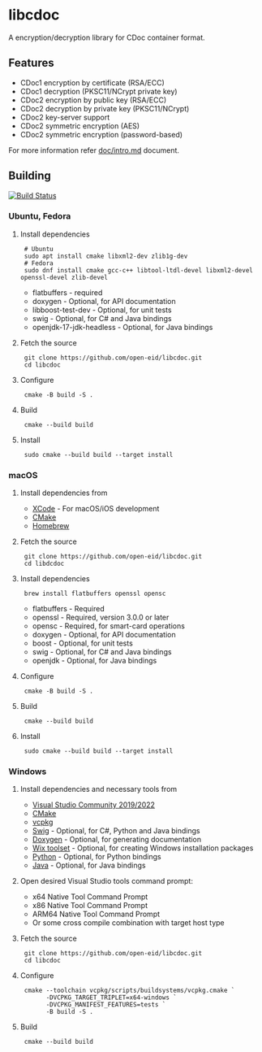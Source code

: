 # libcdoc

A encryption/decryption library for CDoc container format.

## Features

- CDoc1 encryption by certificate (RSA/ECC)
- CDoc1 decryption (PKSC11/NCrypt private key)
- CDoc2 encryption by public key (RSA/ECC)
- CDoc2 decryption by private key (PKSC11/NCrypt)
- CDoc2 key-server support
- CDoc2 symmetric encryption (AES)
- CDoc2 symmetric encryption (password-based)

For more information refer [doc/intro.md](doc/intro.md) document.

## Building
[![Build Status](https://github.com/open-eid/libcdoc/workflows/CI/badge.svg?branch=master)](https://github.com/open-eid/libcdoc/actions)

### Ubuntu, Fedora

1. Install dependencies

        # Ubuntu
        sudo apt install cmake libxml2-dev zlib1g-dev
        # Fedora
        sudo dnf install cmake gcc-c++ libtool-ltdl-devel libxml2-devel openssl-devel zlib-devel

	* flatbuffers - required
	* doxygen - Optional, for API documentation
	* libboost-test-dev - Optional, for unit tests
	* swig - Optional, for C# and Java bindings
	* openjdk-17-jdk-headless - Optional, for Java bindings

2. Fetch the source

        git clone https://github.com/open-eid/libcdoc.git
        cd libcdoc

3. Configure

        cmake -B build -S .

4. Build

        cmake --build build

5. Install

        sudo cmake --build build --target install

### macOS

1. Install dependencies from
	* [XCode](https://developer.apple.com/xcode/) - For macOS/iOS development
	* [CMake](https://cmake.org)
	* [Homebrew](https://brew.sh)

2. Fetch the source

        git clone https://github.com/open-eid/libcdoc.git
        cd libdcdoc

3. Install dependencies

        brew install flatbuffers openssl opensc

    * flatbuffers - Required
    * openssl - Required, version 3.0.0 or later
    * opensc - Required, for smart-card operations
	* doxygen - Optional, for API documentation
	* boost - Optional, for unit tests
	* swig - Optional, for C# and Java bindings
	* openjdk - Optional, for Java bindings

4. Configure

        cmake -B build -S .

5. Build

        cmake --build build

6. Install

        sudo cmake --build build --target install

### Windows

1. Install dependencies and necessary tools from
	* [Visual Studio Community 2019/2022](https://www.visualstudio.com/downloads/)
	* [CMake](http://www.cmake.org)
	* [vcpkg](https://vcpkg.io/)
	* [Swig](http://swig.org/download.html) - Optional, for C#, Python and Java bindings
	* [Doxygen](https://www.doxygen.nl/download.html) - Optional, for generating documentation
	* [Wix toolset](http://wixtoolset.org/releases/) - Optional, for creating Windows installation packages
	* [Python](https://www.python.org/downloads/) - Optional, for Python bindings
	* [Java](https://www.oracle.com/java/technologies/downloads/) - Optional, for Java bindings

2. Open desired Visual Studio tools command prompt:
	* x64 Native Tool Command Prompt
	* x86 Native Tool Command Prompt
	* ARM64 Native Tool Command Prompt
	* Or some cross compile combination with target host type

3. Fetch the source

        git clone https://github.com/open-eid/libcdoc.git
        cd libcdoc

4. Configure

        cmake --toolchain vcpkg/scripts/buildsystems/vcpkg.cmake `
              -DVCPKG_TARGET_TRIPLET=x64-windows `
              -DVCPKG_MANIFEST_FEATURES=tests `
              -B build -S .

    
5. Build

        cmake --build build
